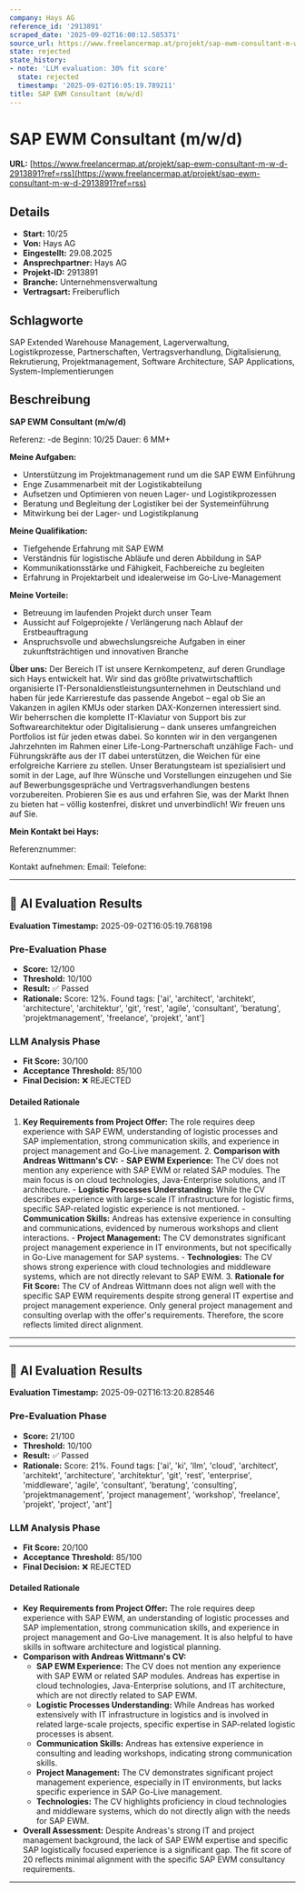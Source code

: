 ```yaml
---
company: Hays AG
reference_id: '2913891'
scraped_date: '2025-09-02T16:00:12.585371'
source_url: https://www.freelancermap.at/projekt/sap-ewm-consultant-m-w-d-2913891?ref=rss
state: rejected
state_history:
- note: 'LLM evaluation: 30% fit score'
  state: rejected
  timestamp: '2025-09-02T16:05:19.789211'
title: SAP EWM Consultant (m/w/d)
---
```



# SAP EWM Consultant (m/w/d)
**URL:** [https://www.freelancermap.at/projekt/sap-ewm-consultant-m-w-d-2913891?ref=rss](https://www.freelancermap.at/projekt/sap-ewm-consultant-m-w-d-2913891?ref=rss)
## Details
- **Start:** 10/25
- **Von:** Hays AG
- **Eingestellt:** 29.08.2025
- **Ansprechpartner:** Hays AG
- **Projekt-ID:** 2913891
- **Branche:** Unternehmensverwaltung
- **Vertragsart:** Freiberuflich

## Schlagworte
SAP Extended Warehouse Management, Lagerverwaltung, Logistikprozesse, Partnerschaften, Vertragsverhandlung, Digitalisierung, Rekrutierung, Projektmanagement, Software Architecture, SAP Applications, System-Implementierungen

## Beschreibung
**SAP EWM Consultant (m/w/d)**

Referenz: -de
Beginn: 10/25
Dauer: 6 MM+

**Meine Aufgaben:**

- Unterstützung im Projektmanagement rund um die SAP EWM Einführung
- Enge Zusammenarbeit mit der Logistikabteilung
- Aufsetzen und Optimieren von neuen Lager- und Logistikprozessen
- Beratung und Begleitung der Logistiker bei der Systemeinführung
- Mitwirkung bei der Lager- und Logistikplanung

**Meine Qualifikation:**

- Tiefgehende Erfahrung mit SAP EWM
- Verständnis für logistische Abläufe und deren Abbildung in SAP
- Kommunikationsstärke und Fähigkeit, Fachbereiche zu begleiten
- Erfahrung in Projektarbeit und idealerweise im Go-Live-Management

**Meine Vorteile:**

- Betreuung im laufenden Projekt durch unser Team
- Aussicht auf Folgeprojekte / Verlängerung nach Ablauf der Erstbeauftragung
- Anspruchsvolle und abwechslungsreiche Aufgaben in einer zukunftsträchtigen und innovativen Branche­

**Über uns:**
Der Bereich IT ist unsere Kernkompetenz, auf deren Grundlage sich Hays entwickelt hat. Wir sind das größte privatwirtschaftlich organisierte IT-Personaldienstleistungsunternehmen in Deutschland und haben für jede Karrierestufe das passende Angebot – egal ob Sie an Vakanzen in agilen KMUs oder starken DAX-Konzernen interessiert sind. Wir beherrschen die komplette IT-Klaviatur von Support bis zur Softwarearchitektur oder Digitalisierung – dank unseres umfangreichen Portfolios ist für jeden etwas dabei. So konnten wir in den vergangenen Jahrzehnten im Rahmen einer Life-Long-Partnerschaft unzählige Fach- und Führungskräfte aus der IT dabei unterstützen, die Weichen für eine erfolgreiche Karriere zu stellen. Unser Beratungsteam ist spezialisiert und somit in der Lage, auf Ihre Wünsche und Vorstellungen einzugehen und Sie auf Bewerbungsgespräche und Vertragsverhandlungen bestens vorzubereiten. Probieren Sie es aus und erfahren Sie, was der Markt Ihnen zu bieten hat – völlig kostenfrei, diskret und unverbindlich! Wir freuen uns auf Sie.

**Mein Kontakt bei Hays:**

Referenznummer:

Kontakt aufnehmen:
Email:
Telefone:

---

## 🤖 AI Evaluation Results

**Evaluation Timestamp:** 2025-09-02T16:05:19.768198

### Pre-Evaluation Phase
- **Score:** 12/100
- **Threshold:** 10/100
- **Result:** ✅ Passed
- **Rationale:** Score: 12%. Found tags: ['ai', 'architect', 'architekt', 'architecture', 'architektur', 'git', 'rest', 'agile', 'consultant', 'beratung', 'projektmanagement', 'freelance', 'projekt', 'ant']

### LLM Analysis Phase
- **Fit Score:** 30/100
- **Acceptance Threshold:** 85/100
- **Final Decision:** ❌ REJECTED

#### Detailed Rationale
1. **Key Requirements from Project Offer:** The role requires deep experience with SAP EWM, understanding of logistic processes and SAP implementation, strong communication skills, and experience in project management and Go-Live management. 2. **Comparison with Andreas Wittmann's CV:** - **SAP EWM Experience:** The CV does not mention any experience with SAP EWM or related SAP modules. The main focus is on cloud technologies, Java-Enterprise solutions, and IT architecture. - **Logistic Processes Understanding:** While the CV describes experience with large-scale IT infrastructure for logistic firms, specific SAP-related logistic experience is not mentioned. - **Communication Skills:** Andreas has extensive experience in consulting and communications, evidenced by numerous workshops and client interactions. - **Project Management:** The CV demonstrates significant project management experience in IT environments, but not specifically in Go-Live management for SAP systems. - **Technologies:** The CV shows strong experience with cloud technologies and middleware systems, which are not directly relevant to SAP EWM. 3. **Rationale for Fit Score:** The CV of Andreas Wittmann does not align well with the specific SAP EWM requirements despite strong general IT expertise and project management experience. Only general project management and consulting overlap with the offer's requirements. Therefore, the score reflects limited direct alignment.

---


---

## 🤖 AI Evaluation Results

**Evaluation Timestamp:** 2025-09-02T16:13:20.828546

### Pre-Evaluation Phase
- **Score:** 21/100
- **Threshold:** 10/100
- **Result:** ✅ Passed
- **Rationale:** Score: 21%. Found tags: ['ai', 'ki', 'llm', 'cloud', 'architect', 'architekt', 'architecture', 'architektur', 'git', 'rest', 'enterprise', 'middleware', 'agile', 'consultant', 'beratung', 'consulting', 'projektmanagement', 'project management', 'workshop', 'freelance', 'projekt', 'project', 'ant']

### LLM Analysis Phase
- **Fit Score:** 20/100
- **Acceptance Threshold:** 85/100
- **Final Decision:** ❌ REJECTED

#### Detailed Rationale
- **Key Requirements from Project Offer:** The role requires deep experience with SAP EWM, an understanding of logistic processes and SAP implementation, strong communication skills, and experience in project management and Go-Live management. It is also helpful to have skills in software architecture and logistical planning.
- **Comparison with Andreas Wittmann's CV:**
  - **SAP EWM Experience:** The CV does not mention any experience with SAP EWM or related SAP modules. Andreas has expertise in cloud technologies, Java-Enterprise solutions, and IT architecture, which are not directly related to SAP EWM.
  - **Logistic Processes Understanding:** While Andreas has worked extensively with IT infrastructure in logistics and is involved in related large-scale projects, specific expertise in SAP-related logistic processes is absent.
  - **Communication Skills:** Andreas has extensive experience in consulting and leading workshops, indicating strong communication skills.
  - **Project Management:** The CV demonstrates significant project management experience, especially in IT environments, but lacks specific experience in SAP Go-Live management.
  - **Technologies:** The CV highlights proficiency in cloud technologies and middleware systems, which do not directly align with the needs for SAP EWM.
- **Overall Assessment:** Despite Andreas's strong IT and project management background, the lack of SAP EWM expertise and specific SAP logistically focused experience is a significant gap. The fit score of 20 reflects minimal alignment with the specific SAP EWM consultancy requirements.

---
